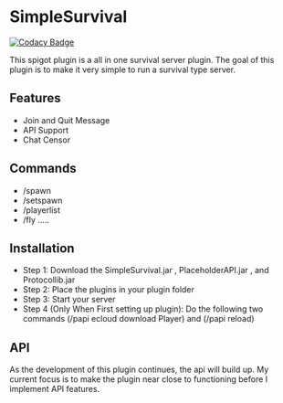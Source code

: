 # SimpleSurvival

[![Codacy Badge](https://api.codacy.com/project/badge/Grade/d71423a7f8b64a1db9e0a331b3ef5f37)](https://app.codacy.com/manual/Alexsandwich/SimpleSurvival?utm_source=github.com&utm_medium=referral&utm_content=Alexsandwich/SimpleSurvival&utm_campaign=Badge_Grade_Dashboard)

This spigot plugin is a all in one survival server plugin. The goal of this plugin is to make it very simple to run a survival type server. 

## Features
* Join and Quit Message
* API Support
* Chat Censor

## Commands
* /spawn
* /setspawn
* /playerlist
* /fly
.....

## Installation 
* Step 1: Download the SimpleSurvival.jar , PlaceholderAPI.jar , and Protocollib.jar
* Step 2: Place the plugins in your plugin folder
* Step 3: Start your server
* Step 4 (Only When First setting up plugin): Do the following two commands (/papi ecloud download Player) and (/papi reload)

## API
As the development of this plugin continues, the api will build up. My current focus is to make the plugin near close to functioning before I implement API features. 
